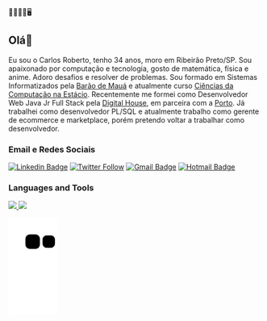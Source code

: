 🤖👨🏻‍💻🖥️
## Olá👋
Eu sou o Carlos Roberto, tenho 34 anos, moro em Ribeirão Preto/SP. Sou apaixonado por computação e tecnologia, gosto de matemática, física e anime. Adoro desafios e resolver de problemas. Sou formado em Sistemas Informatizados pela [Barão de Mauá](https://www.baraodemaua.br/) e atualmente curso [Ciências da Computação na Estácio](https://portal.estacio.br/unidades/centro-universit%C3%A1rio-est%C3%A1cio-de-ribeir%C3%A3o-preto/). Recentemente me formei como Desenvolvedor Web Java Jr Full Stack pela [Digital House](https://www.digitalhouse.com/br), em parceira com a [Porto](https://portoseguro.com.br/). Já trabalhei como desenvolvedor PL/SQL e atualmente trabalho como gerente de ecommerce e marketplace, porém pretendo voltar a trabalhar como desenvolvedor.    


### Email e Redes Sociais
[![Linkedin Badge](https://img.shields.io/badge/LinkedIn-0077B5?style=for-the-badge&logo=linkedin&logoColor=white&link=https://www.linkedin.com/in/karlinhos987/)](https://www.linkedin.com/in/karlinhos987/) [![Twitter Follow](https://img.shields.io/badge/Twitter-1DA1F2?style=for-the-badge&logo=twitter&logoColor=white)](https://www.twitter.com/karlinhos987/) [![Gmail Badge](https://img.shields.io/badge/Gmail-D14836?style=for-the-badge&logo=gmail&logoColor=white&link=mailto:karlinhos987@gmail.com)](mailto:karlinhos987@gmail.com) [![Hotmail Badge](https://img.shields.io/badge/Microsoft_Outlook-0078D4?style=for-the-badge&logo=microsoft-outlook&logoColor=white&link=mailto:karlinhos987@hotmail.com)](mailto:karlinhos987@hotmail.com)

### Languages and Tools


<!--
**karlinhos987/karlinhos987** is a ✨ _special_ ✨ repository because its `README.md` (this file) appears on your GitHub profile.

Here are some ideas to get you started:

- 🔭 I’m currently working on ...
- 🌱 I’m currently learning ...
- 👯 I’m looking to collaborate on ...
- 🤔 I’m looking for help with ...
- 💬 Ask me about ...
- 📫 How to reach me: ...
- 😄 Pronouns: ...
- ⚡ Fun fact: ...
-->


<div>
  <a href="https://github.com/karlinhos987">
  <img height="180em" src="https://github-readme-stats.vercel.app/api?username=karlinhos987&show_icons=true&theme=dark&include_all_commits=true&count_private=true"/>
  <img height="180em" src="https://github-readme-stats.vercel.app/api/top-langs/?username=karlinhos987&layout=compact&langs_count=7&theme=dark"/>
</div>

![Snake animation](https://github.com/karlinhos987/karlinhos987/blob/output/github-contribution-grid-snake.svg)
